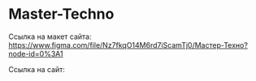 # Master-Techno
Ссылка на макет сайта: https://www.figma.com/file/Nz7fkqO14M6rd7iScamTj0/Мастер-Техно?node-id=0%3A1

Ссылка на сайт:
